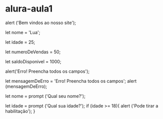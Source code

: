 # alura-aula1
alert ('Bem vindos ao nosso site');

let nome = 'Lua';

let idade = 25;

let numeroDeVendas = 50;

let saldoDisponivel = 1000;

alert('Erro! Preencha todos os campos');

let mensagemDeErro = 'Erro! Preencha todos os campos';
alert (mensagemDeErro);

let nome = prompt ('Qual seu nome?');

let idade = prompt ('Qual sua idade?');
    if (idade >= 18){
        alert ('Pode tirar a habilitação');
    }
    
